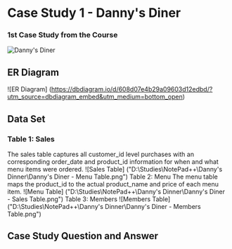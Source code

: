 # Case Study 1 - Danny's Diner
### 1st Case Study from the Course
![Danny's Diner](https://8weeksqlchallenge.com/images/case-study-designs/1.png)
## ER Diagram
![ER Diagram] (https://dbdiagram.io/d/608d07e4b29a09603d12edbd/?utm_source=dbdiagram_embed&utm_medium=bottom_open)
##  Data Set
### Table 1: Sales
The sales table captures all customer_id level purchases with an corresponding order_date and product_id information for when and what menu items were ordered.
![Sales Table] ("D:\Studies\NotePad++\Danny's Dinner\Danny's Diner - Menu Table.png")
Table 2: Menu
The menu table maps the product_id to the actual product_name and price of each menu item.
![Menu Table] ("D:\Studies\NotePad++\Danny's Dinner\Danny's Diner - Sales Table.png")
Table 3: Members
![Members Table] ("D:\Studies\NotePad++\Danny's Dinner\Danny's Diner - Members Table.png")
## Case Study Question and Answer
